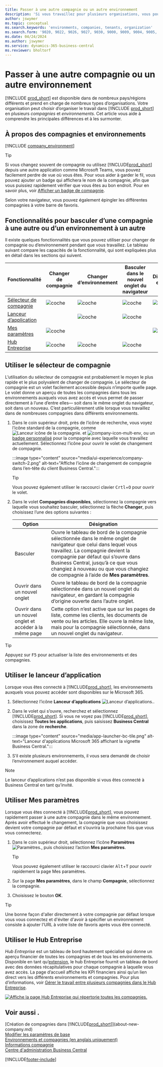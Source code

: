 ```yaml
---
title: Passer à une autre compagnie ou un autre environnement
description: 'Si vous travaillez pour plusieurs organisations, vous pouvez rapidement passer d''un environnement et d''une compagnie à l''autre.'
author: jswymer
ms.topic: conceptual
ms.search.keywords: 'environments, companies, tenants, organization'
ms.search.form: '9020, 9022, 9026, 9027, 9030, 9000, 9009, 9004, 9005, 9024, 9006, 9007, 9010, 9016, 9017'
ms.date: 04/24/2024
ms.author: jswymer
ms.service: dynamics-365-business-central
ms.reviewer: bholtorf
---
```


# <a name="switching-to-another-company-or-environment"></a>Passer à une autre compagnie ou un autre environnement

[!INCLUDE [prod_short](includes/prod_short.md)] est disponible dans de nombreux pays/régions différents et prend en charge de nombreux types d’organisations. Votre organisation peut choisir d’organiser le travail dans [!INCLUDE [prod_short](includes/prod_short.md)] en plusieurs *compagnies* et *environnements*. Cet article vous aide à comprendre les principales différences et à les surmonter.

## <a name="about-companies-and-environments"></a>À propos des compagnies et environnements

[!INCLUDE [company_environment](includes/company_environment.md)]

> [!TIP]
> Si vous changez souvent de compagnie ou utilisez [!INCLUDE[prod_short](includes/prod_short.md)] depuis une autre application comme Microsoft Teams, vous pouvez facilement perdre de vue où vous êtes. Pour vous aider à garder le fil, vous pouvez ajouter un badge qui affichera le nom de la compagnie, afin que vous puissiez rapidement vérifier que vous êtes au bon endroit. Pour en savoir plus, voir [Afficher un badge de compagnie](admin-company-information.md#badge).
> 
> Selon votre navigateur, vous pouvez également épingler les différentes compagnies à votre barre de favoris.  

<!--
[!INCLUDE [about-ui-learn](includes/about-ui-learn.md)]-->

## <a name="features-for-switching-company-or-environment"></a>Fonctionnalités pour basculer d’une compagnie à une autre ou d’un environnement à un autre

Il existe quelques fonctionnalités que vous pouvez utiliser pour changer de compagnie ou d’environnement pendant que vous travaillez. Le tableau suivant compare les capacités de la fonctionnalité, qui sont expliquées plus en détail dans les sections qui suivent.

|Fonctionnalité|Changer de compagnie|Changer d’environnement|Basculer dans le nouvel onglet du navigateur| Disponible en local|
|-------|--------------|------------------|-------------------------|----------------------|
|[Sélecteur de compagnie](#use-the-company-switcher)|![coche](media/check.png "coche")|![coche](media/check.png "coche")|![coche](media/check.png "coche")|![coche](media/check.png "coche")|
|[Lanceur d’application](#use-the-app-launcher)||![coche](media/check.png "coche")|![coche](media/check.png "coche")||
|[Mes paramètres](#use-my-settings)|![coche](media/check.png "coche")|||![coche](media/check.png "coche")|
|[Hub Entreprise](#use-company-hub)|![coche](media/check.png "coche")|![coche](media/check.png "coche")|![coche](media/check.png "coche")||

## <a name="use-the-company-switcher"></a>Utiliser le sélecteur de compagnie

L’utilisation du sélecteur de compagnie est probablement le moyen le plus rapide et le plus polyvalent de changer de compagnie. Le sélecteur de compagnie est un volet facilement accessible depuis n’importe quelle page. Le volet donne un aperçu de toutes les compagnies dans tous les environnements auxquels vous avez accès et vous permet de passer directement à l’une d’entre elles&mdash; soit dans le même onglet du navigateur, soit dans un nouveau. C’est particulièrement utile lorsque vous travaillez dans de nombreuses compagnies dans différents environnements.

1. Dans le coin supérieur droit, près de l’icône de recherche, vous voyez l’icône standard de la compagnie, comme ![Lanceur icône de la compagnie.](media/ui-experience/company-icon.png "Affiche l’icône de changement de compagnie utilisée lorsqu’il n’y a qu’un seul environnement") et ![company-icon-mult-env](media/ui-experience/company-icon-multi-env.png "Affiche l’icône de changement de compagnie utilisée lorsqu’il y a plusieurs environnements"), ou un [badge personnalisé](admin-company-information.md#badge) pour la compagnie avec laquelle vous travaillez actuellement. Sélectionnez l’icône pour ouvrir le volet de changement de compagnie.

   :::image type="content" source="media/ui-experience/company-switch-2.png" alt-text="Affiche l’icône de changement de compagnie dans l’en-tête du client Business Central.":::  

   > [!TIP]
   > Vous pouvez également utiliser le raccourci clavier <kbd>Crtl</kbd>+<kbd>O</kbd> pour ouvrir le volet.
2. Dans le volet **Compagnies disponibles**, sélectionnez la compagnie vers laquelle vous souhaitez basculer, sélectionnez la flèche **Changer**, puis choisissez l’une des options suivantes :

   |Option|Désignation|
   |------|-----------|
   |Basculer|Ouvre le tableau de bord de la compagnie sélectionnée dans le même onglet de navigateur que celui dans lequel vous travaillez. La compagnie devient la compagnie par défaut qui s’ouvre dans Business Central, jusqu’à ce que vous changiez à nouveau ou que vous changiez de compagnie à l’aide de **Mes paramètres**. |
   |Ouvrir dans un nouvel onglet|Ouvre le tableau de bord de la compagnie sélectionnée dans un nouvel onglet du navigateur, en gardant la compagnie d’origine ouverte dans l’autre onglet.|
   |Ouvrir dans un nouvel onglet et accéder à la même page|Cette option n’est active que sur les pages de liste, comme les clients, les documents de vente ou les articles. Elle ouvre la même liste, mais pour la compagnie sélectionnée, dans un nouvel onglet du navigateur. |

> [!TIP]
> Appuyez sur <kbd>F5</kbd> pour actualiser la liste des environnements et des compagnies.

## <a name="use-the-app-launcher"></a>Utiliser le lanceur d’application

Lorsque vous êtes connecté à [!INCLUDE[prod_short](includes/prod_short.md)], les environnements auxquels vous pouvez accéder sont disponibles sur le Microsoft 365.  

1. Sélectionnez l’icône **Lanceur d’applications** ![Lanceur d’applications.](media/app-launcher-icon.png "Le lanceur d'applications donne accès à plus de fonctionnalités").
2. Dans le volet qui s’ouvre, recherchez et sélectionnez [!INCLUDE[prod_short](includes/prod_short.md)]. Si vous ne voyez pas [!INCLUDE[prod_short](includes/prod_short.md)], choisissez **Toutes les applications**, puis saisissez **Business Central** dans la zone de **recherche**.

   :::image type="content" source="media/app-launcher-bc-tile.png" alt-text="Lanceur d'applications Microsoft 365 affichant la vignette Business Central.":::  

3. S’il existe plusieurs environnements, il vous sera demandé de choisir l’environnement auquel accéder.

> [!NOTE]
> Le lanceur d’applications n’est pas disponible si vous êtes connecté à Business Central en tant qu’invité.

<!--
The following image shows tiles for accessing production and sandbox environments on the Dynamics 365 Home page.

:::image type="content" source="media/app-picker-environments.png" alt-text="The Dynamics 365 Home page showing production and sandbox environments.":::
-->
## <a name="use-my-settings"></a>Utiliser Mes paramètres

Lorsque vous êtes connecté à [!INCLUDE[prod_short](includes/prod_short.md)], vous pouvez rapidement passer à une autre compagnie dans le même environnement. Après avoir effectué le changement, la compagnie que vous choisissez devient votre compagnie par défaut et s’ouvrira la prochaine fois que vous vous connecterez.

1. Dans le coin supérieur droit, sélectionnez l’icône **Paramètres** ![Paramètres.](media/ui-experience/settings_icon_small.png "Icône Paramètres du tableau de bord"), puis choisissez l’action **Mes paramètres**.

    > [!TIP]
    > Vous pouvez également utiliser le raccourci clavier <kbd>Alt</kbd>+<kbd>T</kbd> pour ouvrir rapidement la page Mes paramètres.

2. Sur la page **Mes paramètres**, dans le champ **Compagnie**, sélectionnez la compagnie.  
3. Choisissez le bouton **OK**.

> [!TIP]
> Une bonne façon d'aller directement à votre compagnie par défaut lorsque vous vous connectez et d'éviter d'avoir à spécifier un environnement consiste à ajouter l'URL à votre liste de favoris après vous être connecté.

## <a name="use-company-hub"></a>Utiliser le Hub Entreprise

*Hub Entreprise* est un tableau de bord hautement spécialisé qui donne un aperçu financier de toutes les compagnies et de tous les environnements. Disponible en tant qu’[extension](ui-extensions-company-hub.md), le hub Entreprise fournit un tableau de bord avec des données récapitulatives pour chaque compagnie à laquelle vous avez accès. La page d’accueil affiche les KPI financiers ainsi qu’un lien direct vers les différents environnements et compagnies. Pour plus d’informations, voir [Gérer le travail entre plusieurs compagnies dans le Hub Entreprise](company-hub.md).

[![Affiche la page Hub Entreprise qui répertorie toutes les compagnies.](media/company-hub.png)](media/company-hub.png#lightbox)  

## <a name="see-also"></a>Voir aussi .

[Création de compagnies dans [!INCLUDE[prod_short](includes/prod_short.md)]](about-new-company.md)  
[Modifier les paramètres de base](ui-change-basic-settings.md)  
[Environnements et compagnies (en anglais uniquement)](/dynamics365/business-central/dev-itpro/administration/tenant-environment-topology)  
[Informations compagnie](admin-company-information.md)  
[Centre d'administration Business Central](/dynamics365/business-central/dev-itpro/administration/tenant-admin-center)  

[!INCLUDE[footer-include](includes/footer-banner.md)]
